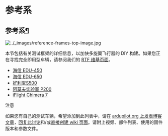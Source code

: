 # 参考系

## 参考系[¶](https://ardupilot.org/copter/docs/reference-frames.html#reference-frames)

![../\_images/reference-frames-top-image.jpg](https://ardupilot.org/copter/\_images/reference-frames-top-image.jpg)

本节包括有关测试框架的详细信息，以加快多旋翼飞行器的 DIY 构建。如果您正在寻找完全即用型车辆，请参阅我们的 [RTF 维基页面](https://ardupilot.org/ardupilot/docs/common-rtf.html)。

* [海信 EDU-450](https://ardupilot.org/copter/docs/reference-frames-hexsoon-edu450.html)
* [海信 EDU-650](https://ardupilot.org/copter/docs/reference-frames-hexsoon-td650.html)
* [好利宝S500](https://ardupilot.org/copter/docs/reference-frames-holybro-s500.html)
* [阿莫夫实验室 P200](https://ardupilot.org/copter/docs/reference-frames-amovlab-p200.html)
* [iFlight Chimera 7](https://ardupilot.org/copter/docs/reference-frames-iflight-chimera7.html)

注意

如果您有自己的测试车辆，希望添加到此列表中，请在 [ardupilot.org 上发表博客文章](https://discuss.ardupilot.org/c/blog)，[回复此讨论](https://discuss.ardupilot.org/t/reference-frames)和/或[直接创建 wiki 页面](https://ardupilot.org/copter/docs/common-wiki\_editing\_guide.html#common-wiki-editing-guide)。请附上视频、部件列表、使用的固件版本和参数文件。
